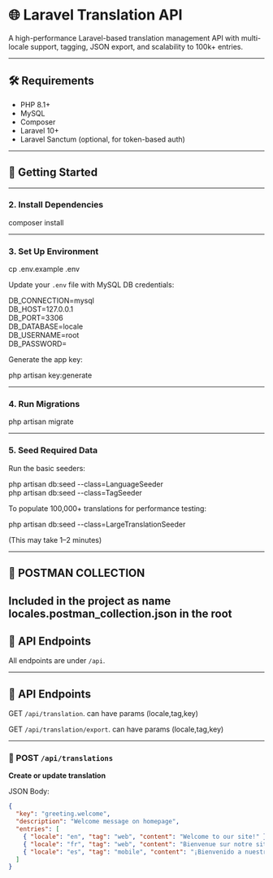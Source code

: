 # 🌐 Laravel Translation API

A high-performance Laravel-based translation management API with multi-locale support, tagging, JSON export, and scalability to 100k+ entries.

---

## 🛠️ Requirements

- PHP 8.1+
- MySQL
- Composer
- Laravel 10+
- Laravel Sanctum (optional, for token-based auth)

---

## 🚀 Getting Started
---

### 2. Install Dependencies

composer install

---

### 3. Set Up Environment

cp .env.example .env

Update your `.env` file with MySQL DB credentials:

DB_CONNECTION=mysql  
DB_HOST=127.0.0.1  
DB_PORT=3306  
DB_DATABASE=locale  
DB_USERNAME=root  
DB_PASSWORD=

Generate the app key:

php artisan key:generate

---

### 4. Run Migrations

php artisan migrate

---

### 5. Seed Required Data

Run the basic seeders:

php artisan db:seed --class=LanguageSeeder  
php artisan db:seed --class=TagSeeder

To populate 100,000+ translations for performance testing:

php artisan db:seed --class=LargeTranslationSeeder

(This may take 1–2 minutes)

---
## 📮 POSTMAN COLLECTION
Included in the project as name locales.postman_collection.json in the root
---

## 📮 API Endpoints

All endpoints are under `/api`.

---

## 📮 API Endpoints

GET `/api/translation`.
can have params (locale,tag,key)

GET `/api/translation/export`.
can have params (locale,tag,key)

---

### 🔸 POST `/api/translations`

**Create or update translation**

JSON Body:
```json
{
  "key": "greeting.welcome",
  "description": "Welcome message on homepage",
  "entries": [
    { "locale": "en", "tag": "web", "content": "Welcome to our site!" },
    { "locale": "fr", "tag": "web", "content": "Bienvenue sur notre site !" },
    { "locale": "es", "tag": "mobile", "content": "¡Bienvenido a nuestro sitio!" }
  ]
}



